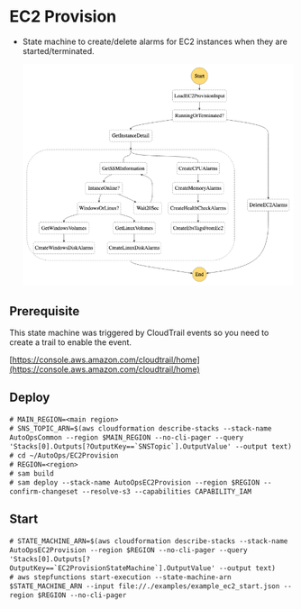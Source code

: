 # EC2 Provision

- State machine to create/delete alarms for EC2 instances when they are started/terminated.

    ![](doc/EC2Provision.png)

## Prerequisite

This state machine was triggered by CloudTrail events so you need to create a trail to enable the event.

[https://console.aws.amazon.com/cloudtrail/home](https://console.aws.amazon.com/cloudtrail/home)

## Deploy 

```
# MAIN_REGION=<main region>
# SNS_TOPIC_ARN=$(aws cloudformation describe-stacks --stack-name AutoOpsCommon --region $MAIN_REGION --no-cli-pager --query 'Stacks[0].Outputs[?OutputKey==`SNSTopic`].OutputValue' --output text)
# cd ~/AutoOps/EC2Provision
# REGION=<region>
# sam build
# sam deploy --stack-name AutoOpsEC2Provision --region $REGION --confirm-changeset --resolve-s3 --capabilities CAPABILITY_IAM
```

## Start

```
# STATE_MACHINE_ARN=$(aws cloudformation describe-stacks --stack-name AutoOpsEC2Provision --region $REGION --no-cli-pager --query 'Stacks[0].Outputs[?OutputKey==`EC2ProvisionStateMachine`].OutputValue' --output text)
# aws stepfunctions start-execution --state-machine-arn $STATE_MACHINE_ARN --input file://./examples/example_ec2_start.json --region $REGION --no-cli-pager
```
